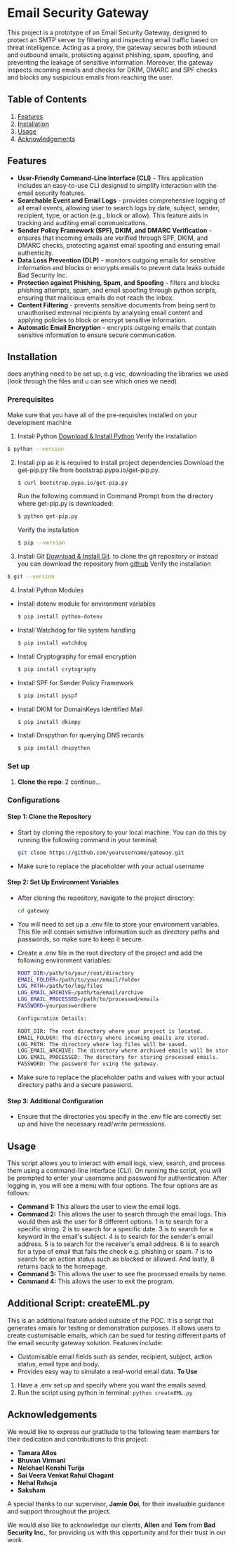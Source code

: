 # Email Security Gateway

This project is a prototype of an Email Security Gateway, designed to protect an SMTP server by filtering and inspecting email traffic based on threat intelligence. Acting as a proxy, the gateway secures both inbound and outbound emails, protecting against phishing, spam, spoofing, and preventing the leakage of sensitive information.
Moreover, the gateway inspects incoming emails and checks for DKIM, DMARC and SPF checks and blocks any suspicious emails from reaching the user.

## Table of Contents

1. [Features](#features)
2. [Installation](#installation)
3. [Usage](#usage)
4. [Acknowledgements](#acknowledgements)


## Features
- **User-Friendly Command-Line Interface (CLI)** - This application includes an easy-to-use CLI designed to simplify interaction with the email security features.
- **Searchable Event and Email Logs** - provides comprehensive logging of all email events, allowing user to search logs by date, subject, sender, recipient, type, or action (e.g., block or allow). This feature aids in tracking and auditing email communications.
- **Sender Policy Framework (SPF), DKIM, and DMARC Verification** - ensures that incoming emails are verified through SPF, DKIM, and DMARC checks, protecting against email spoofing and ensuring email authenticity.
- **Data Loss Prevention (DLP)** - monitors outgoing emails for sensitive information and blocks or encrypts emails to prevent data leaks outside Bad Security Inc.
- **Protection against Phishing, Spam, and Spoofing** - filters and blocks phishing attempts, spam, and email spoofing through python scripts, ensuring that malicious emails do not reach the inbox.
- **Content Filtering** - prevents sensitive documents from being sent to unauthorised external recipients by analysing email content and applying policies to block or encrypt sensitive information.
- **Automatic Email Encryption** - encrypts outgoing emails that contain sensitive information to ensure secure communication.

## Installation
does anything need to be set up,
e.g vsc, downloading the libraries we used
(look through the files and u can see which ones we need)

### Prerequisites
Make sure that you have all of the pre-requisites installed on your development machine
1. Install Python [Download & Install Python](https://www.python.org/downloads/)
   Verify the installation
  ```bash
  $ python --version
  ```

2. Install pip as it is required to install project dependencies
   Download the get-pip.py file from bootstrap.pypa.io/get-pip.py.
   ```bash
   $ curl bootstrap.pypa.io/get-pip.py
   ```
   Run the following command in Command Prompt from the directory where get-pip.py is downloaded:
   ```bash
   $ python get-pip.py
   ```
   Verify the installation
   ```bash
   $ pip --version
   ```

3. Install Git [Download & Install Git](https://git-scm.com/downloads). to clone the git repository or instead you can download the repository from [github](https://github.com/tamaraallos/gateway.git)
  Verify the installation
  ```bash
  $ git --version
  ```

4. Install Python Modules
  - Install dotenv module for environment variables
    ```bash
    $ pip install python-dotenv
    ```
  - Install Watchdog for file system handling
    ```bash
    $ pip install watchdog
    ```
  - Install Cryptography for email encryption
    ```bash
    $ pip install crytography
    ```    
  - Install SPF for Sender Policy Framework
    ```bash
    $ pip install pyspf
    ```
  - Install DKIM for DomainKeys Identified Mail
    ```bash
    $ pip install dkimpy
    ```
  - Install Dnspython for querying DNS records
    ```bash
    $ pip install dnspython
    ```

### Set up
1. **Clone the repo**:
2 continue...

### Configurations

#### Step 1: Clone the Repository
- Start by cloning the repository to your local machine. You can do this by running the following command in your terminal:

  ```bash
  git clone https://github.com/yourusername/gateway.git
  
- Make sure to replace the placeholder with your actual username
#### Step 2: Set Up Environment Variables
- After cloning the repository, navigate to the project directory:

  ```bash
  cd gateway
- You will need to set up a .env file to store your environment variables. This file will contain sensitive information such as directory paths and passwords, so make sure to keep it secure.

- Create a .env file in the root directory of the project and add the following environment variables:


  ```bash
  ROOT_DIR=/path/to/your/root/directory
  EMAIL_FOLDER=/path/to/your/email/folder
  LOG_PATH=/path/to/log/files
  LOG_EMAIL_ARCHIVE=/path/to/email/archive
  LOG_EMAIL_PROCESSED=/path/to/processed/emails
  PASSWORD=yourpasswordhere

  Configuration Details:
  
  ROOT_DIR: The root directory where your project is located.
  EMAIL_FOLDER: The directory where incoming emails are stored.
  LOG_PATH: The directory where log files will be saved.
  LOG_EMAIL_ARCHIVE: The directory where archived emails will be stored.
  LOG_EMAIL_PROCESSED: The directory for storing processed emails.
  PASSWORD: The password for using the gateway.
- Make sure to replace the placeholder paths and values with your actual directory paths and a secure password.

#### Step 3: Additional Configuration
- Ensure that the directories you specify in the .env file are correctly set up and have the necessary read/write permissions.


## Usage
This script allows you to interact with email logs, view, search, and process them using a command-line interface (CLI). On running the script, you will be prompted to enter your username and password for authentication. After logging in, you will see a menu with four options. The four options are as follows:
- **Command 1:** This allows the user to view the email logs.
- **Command 2:** This allows the user to search through the email logs.
This would then ask the user for 8 different options. 1 is to search for a specific string.
2 is to search for a specific date. 3 is to search for a keyword in the email's subject.
4 is to search for the sender's email address. 5 is to search for the receiver's email address. 6 is to search for a type of email that fails the check e.g. phishing or spam. 7 is to search for an action status such as blocked or allowed. And lastly, 8 returns back to the homepage.
- **Command 3:** This allows the user to see the processed emails by name.
- **Command 4:** This allows the user to exit the program.

## Additional Script: createEML.py
This is an additional feature added outside of the POC. It is a script that generates emails for testing or demonstration purposes. It allows users to create customisable emails, which can be sued for testing different parts of the email security gateway solution. Features include:
- Customisable email fields such as sender, recipient, subject, action status, email type and body.
- Provides easy way to simulate a real-world email data. 
**To Use**
1. Have a .env set up and specify where you want the emails saved.
2. Run the script using python in terminal: 
  ```python createEML.py```

## Acknowledgements

We would like to express our gratitude to the following team members for their dedication and contributions to this project:

- **Tamara Allos**
- **Bhuvan Virmani** 
- **Nelchael Kenshi Turija** 
- **Sai Veera Venkat Rahul Chagant** 
- **Nehal Rahuja** 
- **Saksham**

A special thanks to our supervisor, **Jamie Ooi**, for their invaluable guidance and support throughout the project.

We would also like to acknowledge our clients, **Allen** and **Tom** from **Bad Security Inc.**, for providing us with this opportunity and for their trust in our work.
